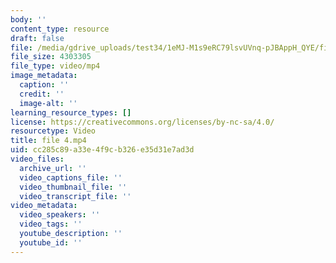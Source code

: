 ```yaml
---
body: ''
content_type: resource
draft: false
file: /media/gdrive_uploads/test34/1eMJ-M1s9eRC79lsvUVnq-pJBAppH_QYE/file-4.mp4
file_size: 4303305
file_type: video/mp4
image_metadata:
  caption: ''
  credit: ''
  image-alt: ''
learning_resource_types: []
license: https://creativecommons.org/licenses/by-nc-sa/4.0/
resourcetype: Video
title: file 4.mp4
uid: cc285c89-a33e-4f9c-b326-e35d31e7ad3d
video_files:
  archive_url: ''
  video_captions_file: ''
  video_thumbnail_file: ''
  video_transcript_file: ''
video_metadata:
  video_speakers: ''
  video_tags: ''
  youtube_description: ''
  youtube_id: ''
---
```

